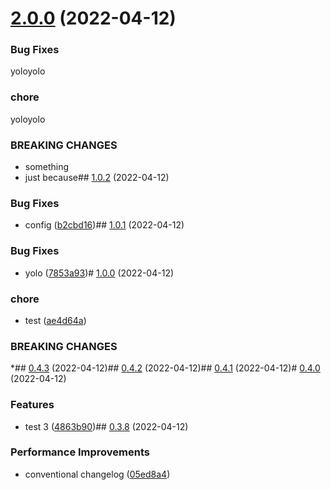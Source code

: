 

# [2.0.0](https://github.com/JergusKacmar/release-it-showcase/compare/1.0.2...2.0.0) (2022-04-12)


### Bug Fixes

yoloyolo


### chore

yoloyolo


### BREAKING CHANGES

* something
* just because## [1.0.2](https://github.com/JergusKacmar/release-it-showcase/compare/1.0.1...1.0.2) (2022-04-12)


### Bug Fixes

* config ([b2cbd16](https://github.com/JergusKacmar/release-it-showcase/commit/b2cbd16fa025a8cb899d0310b37ed7d16c0009a8))## [1.0.1](https://github.com/JergusKacmar/release-it-showcase/compare/1.0.0...1.0.1) (2022-04-12)


### Bug Fixes

* yolo ([7853a93](https://github.com/JergusKacmar/release-it-showcase/commit/7853a93e02dd2f6b6203d8bd0fff8be5881d8ac3))# [1.0.0](https://github.com/JergusKacmar/release-it-showcase/compare/0.4.3...1.0.0) (2022-04-12)


### chore

* test ([ae4d64a](https://github.com/JergusKacmar/release-it-showcase/commit/ae4d64a87077869a268c34d85e60c614eaa8d802))


### BREAKING CHANGES

*## [0.4.3](https://github.com/JergusKacmar/release-it-showcase/compare/0.4.2...0.4.3) (2022-04-12)## [0.4.2](https://github.com/JergusKacmar/release-it-showcase/compare/0.4.1...0.4.2) (2022-04-12)## [0.4.1](https://github.com/JergusKacmar/release-it-showcase/compare/0.4.0...0.4.1) (2022-04-12)# [0.4.0](https://github.com/JergusKacmar/release-it-showcase/compare/0.3.8...0.4.0) (2022-04-12)


### Features

* test 3 ([4863b90](https://github.com/JergusKacmar/release-it-showcase/commit/4863b90adad2bf73076c65d40110ea0513d99996))## [0.3.8](https://github.com/JergusKacmar/release-it-showcase/compare/0.3.7...0.3.8) (2022-04-12)


### Performance Improvements

* conventional changelog ([05ed8a4](https://github.com/JergusKacmar/release-it-showcase/commit/05ed8a459f88da65f90fc7e2d15fa717f8c82b18))